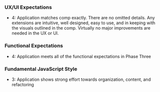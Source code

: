 ### UX/UI Expectations
- 4: Application matches comp exactly. There are no omitted details. Any extensions are intuitive, well designed, easy to use, and in keeping with the visuals outlined in the comp. Virtually no major improvements are needed in the UX or UI.
### Functional Expectations
- 4: Application meets all of the functional expectations in Phase Three
### Fundamental JavaScript Style
- 3: Application shows strong effort towards organization, content, and refactoring
